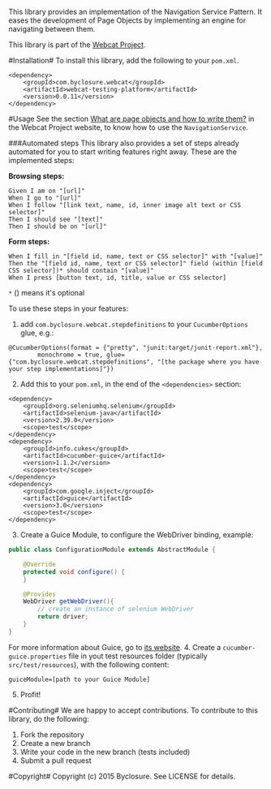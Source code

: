 This library provides an implementation of the Navigation Service Pattern.
It eases the development of Page Objects by implementing an engine for navigating between them.

This library is part of the [Webcat Project](http://www.webcat.byclosure.com/).

#Installation#
To install this library, add the following to your `pom.xml`.

```
<dependency>
    <groupId>com.byclosure.webcat</groupId>
    <artifactId>webcat-testing-platform</artifactId>
    <version>0.0.11</version>
</dependency>
```

#Usage
See the section [What are page objects and how to write them?](http://www.webcat.byclosure.com/user-manual.html#what-page-objects) in the Webcat Project website, to know how to use the `NavigationService`.

###Automated steps
This library also provides a set of steps already automated for you to start writing features right away. These are the implemented steps:

**Browsing steps:**
```cucumber
Given I am on "[url]"
When I go to "[url]"
When I follow "[link text, name, id, inner image alt text or CSS selector]"
Then I should see "[text]"
Then I should be on "[url]"
```

**Form steps:**
```cucumber
When I fill in "[field id, name, text or CSS selector]" with "[value]"
Then the "[field id, name, text or CSS selector]" field (within [field CSS selector])* should contain "[value]"
When I press [button text, id, title, value or CSS selector]
```
`*` () means it's optional

To use these steps in your features:
1. add `com.byclosure.webcat.stepdefinitions` to your `CucumberOptions` glue, e.g.:
```
@CucumberOptions(format = {"pretty", "junit:target/junit-report.xml"},
        monochrome = true, glue={"com.byclosure.webcat.stepdefinitions", "[the package where you have your step implementations]"})
```
2. Add this to your `pom.xml`, in the end of the `<dependencies>` section:
```
<dependency>
    <groupId>org.seleniumhq.selenium</groupId>
    <artifactId>selenium-java</artifactId>
    <version>2.39.0</version>
    <scope>test</scope>
</dependency>
<dependency>
    <groupId>info.cukes</groupId>
    <artifactId>cucumber-guice</artifactId>
    <version>1.1.2</version>
    <scope>test</scope>
</dependency>
<dependency>
    <groupId>com.google.inject</groupId>
    <artifactId>guice</artifactId>
    <version>3.0</version>
    <scope>test</scope>
</dependency>
```
3. Create a Guice Module, to configure the WebDriver binding, example:
```java
public class ConfigurationModule extends AbstractModule {

    @Override
    protected void configure() {
    }

    @Provides
    WebDriver getWebDriver(){
        // create an instance of selenium WebDriver
        return driver;
    }
}
```
For more information about Guice, go to [its website](https://github.com/google/guice).
4. Create a `cucumber-guice.properties` file in yout test resources folder (typically `src/test/resources`), with the following content:
```
guiceModule=[path to your Guice Module]
```
5. Profit!

#Contributing#
We are happy to accept contributions.
To contribute to this library, do the following:

1. Fork the repository
2. Create a new branch
3. Write your code in the new branch (tests included)
4. Submit a pull request

#Copyright#
Copyright (c) 2015 Byclosure. See LICENSE for details.
